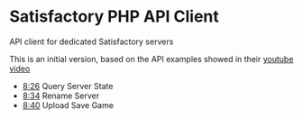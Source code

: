 # Satisfactory PHP API Client

API client for dedicated Satisfactory servers

This is an initial version, based on the API examples showed in their [youtube video](https://www.youtube.com/watch?v=v8piXNQwcUw)

* [8:26](https://youtu.be/v8piXNQwcUw?t=506) Query Server State
* [8:34](https://youtu.be/v8piXNQwcUw?t=514) Rename Server
* [8:40](https://youtu.be/v8piXNQwcUw?t=520) Upload Save Game




